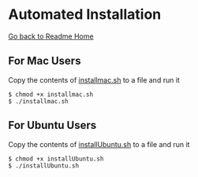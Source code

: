 # Automated Installation
[Go back to Readme Home](../../README.md)

## For Mac Users

Copy the contents of [installmac.sh](https://github.com/wevote/WebApp/blob/develop/installmac.sh) to a file and run it

    $ chmod +x installmac.sh
    $ ./installmac.sh
    
## For Ubuntu Users

Copy the contents of [installUbuntu.sh](https://github.com/wevote/WebApp/blob/develop/installUbuntu.sh) to a file and run it

    $ chmod +x installUbuntu.sh
    $ ./installUbuntu.sh
